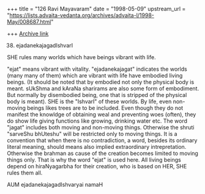 +++
title = "126 Ravi Mayavaram"
date = "1998-05-09"
upstream_url = "https://lists.advaita-vedanta.org/archives/advaita-l/1998-May/008687.html"

+++
[Archive link](https://lists.advaita-vedanta.org/archives/advaita-l/1998-May/008687.html)

38.  ejadanekajagadIshvarI

SHE rules many worlds which have beings vibrant with life.

"ejat" means vibrant with vitality. "ejadanekajagat" indicates the
worlds (many many of them) which are vibrant with life have embodied
living beings. (It should be noted that by embodied not only the
physical body is meant. sUkShma and kAraNa sharirams are also some
form of embodiment. But normally by disembodied being, one that is
stripped of the physical body is meant). SHE is the "IshvarI" of these
worlds. By life, even non-moving beings likes trees are to be
included. Even though they do not manifest the knowldge of obtaining
weal and preventing woes (often), they do show life giving functions
like growing, drinking water etc. The word "jagat" includes both
moving and non-moving things. Otherwise the shruti "sarveShu bhUteshu"
will be restricted only to moving things. It is a convention that when
there is no contradiction, a word, besides its ordinary literal
meaning, should means also implied extraordinary intrepretation.
Otherwise the brahman as cause of the creation becomes limited to
moving things only. That is why the word "ejat" is used here.  All
living beings depend on hiraNyagarbha for their creation, who is based
on HER, SHE rules them all.

AUM ejadanekajagadIshvaryai namaH

